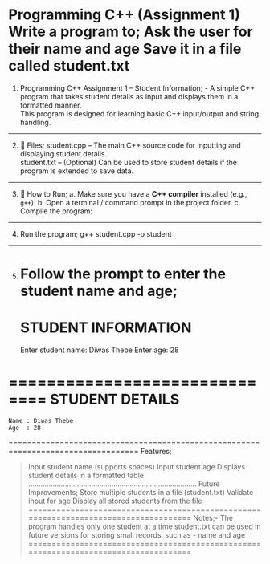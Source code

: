 Programming C++ (Assignment 1)
Write a program to; 
Ask the user for their name and age Save it in a file called student.txt
================================================================================
1. Programming C++ Assignment 1 – Student Information; -
   A simple C++ program that takes student details as input and displays them in a formatted manner.  
   This program is designed for learning basic C++ input/output and string handling.
--------------------------------------------------------------------------------  
2. 📂 Files;
   student.cpp – The main C++ source code for inputting and displaying student details.  
   student.txt – (Optional) Can be used to store student details if the program is extended to save data.
----------------------------------------------------------------------------------
3. 📝 How to Run;
    a. Make sure you have a **C++ compiler** installed (e.g., `g++`).
    b. Open a terminal / command prompt in the project folder.
    c. Compile the program:
----------------------------------------------------------------------------------
4. Run the program;
   g++ student.cpp -o student
-----------------------------------------------------------------------------------
5. Follow the prompt to enter the student name and age;
   ==============================
     STUDENT INFORMATION      
   ==============================
    Enter student name: Diwas Thebe
    Enter age: 28

  ==============================
      STUDENT DETAILS         
  ==============================
    Name : Diwas Thebe
    Age  : 28
==================================================================================
Features;
> Input student name (supports spaces)
> Input student age
> Displays student details in a formatted table
...................................................................................
Future Improvements;
> Store multiple students in a file (student.txt)
> Validate input for age
> Display all stored students from the file
=====================================================================================
Notes;-
> The program handles only one student at a time
> student.txt can be used in future versions for storing
  small records, such as - name and age
=====================================================================================
